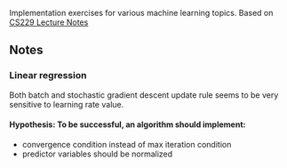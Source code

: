 Implementation exercises for various machine learning topics.
Based on [CS229 Lecture Notes](https://cs229.stanford.edu/main_notes.pdf)

## Notes
### Linear regression
Both batch and stochastic gradient descent update rule seems to be very sensitive to learning rate value.
#### Hypothesis: To be successful, an algorithm should implement:
- convergence condition instead of max iteration condition
- predictor variables should be normalized